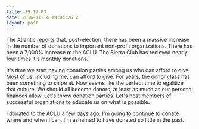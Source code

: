 ```yaml
---
title: 19 17 03
date: 2016-11-14 19:04:26 Z
layout: post
---
```


The Atlantic [reports](http://www.theatlantic.com/business/archive/2016/11/donald-trump-donations/507668/?utm_source=feed) that, post-election, there has been a massive increase in the number of donations to important non-profit organizations. There has been a 7,000% increase to the ACLU. The Sierra Club has recieved nearly four times it's monthly donations.

It's time we start having donation parties among us who can afford to give. Most of us, including me, can afford to give. For years, [the donor class](https://www.google.com/webhp?sourceid=chrome-instant&ion=1&espv=2&ie=UTF-8#q=the%20donor%20class) has been something to snipe at. Now seems like the perfect time to egalitize that culture. We should all become donors, at least as much as our personal finances allow. Let's throw donation parties. Let's host members of successful organiztions to educate us on what is possible.

I donated to the ACLU a few days ago. I'm going to continue to donate where and when I can. I'm ashamed to have donated so little in the past.